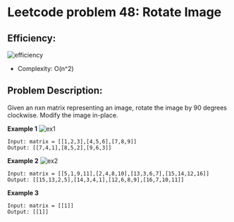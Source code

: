 # Leetcode problem 48: Rotate Image

## Efficiency:
![efficiency](/47.%20Rotate%20Image/eff.png)
* Complexity: O(n^2)

## Problem Description:
Given an nxn matrix representing an image, rotate the image by 90 degrees clockwise. Modify the image in-place.

**Example 1**
![ex1](/47.%20Rotate%20Image/ex1.PNG)
```
Input: matrix = [[1,2,3],[4,5,6],[7,8,9]]
Output: [[7,4,1],[8,5,2],[9,6,3]]
```

**Example 2**
![ex2](/47.%20Rotate%20Image/ex2.PNG)
```
Input: matrix = [[5,1,9,11],[2,4,8,10],[13,3,6,7],[15,14,12,16]]
Output: [[15,13,2,5],[14,3,4,1],[12,6,8,9],[16,7,10,11]]
```

**Example 3**

```
Input: matrix = [[1]]
Output: [[1]]
```

